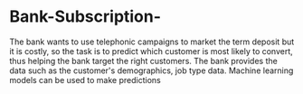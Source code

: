 # Bank-Subscription-
The bank wants to use telephonic campaigns to market the term deposit but it is costly, so the task is to predict which customer is most likely to convert, thus helping the bank target the right customers. The bank provides the data such as the customer's demographics, job type data. Machine learning models can be used to make predictions 
